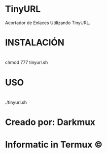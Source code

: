 # TinyURL
Acortador de Enlaces Utilizando TinyURL.
# INSTALACIÓN
#
chmod 777 tinyurl.sh
#
# USO
#
./tinyurl.sh
#
# Creado por: Darkmux
# Informatic in Termux ©
